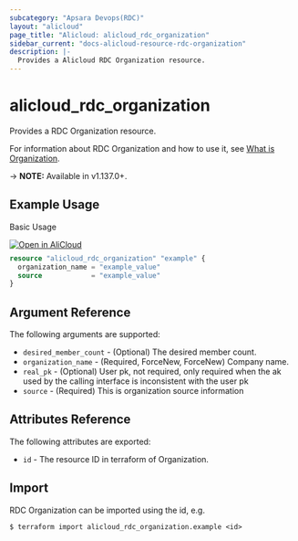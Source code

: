 ```yaml
---
subcategory: "Apsara Devops(RDC)"
layout: "alicloud"
page_title: "Alicloud: alicloud_rdc_organization"
sidebar_current: "docs-alicloud-resource-rdc-organization"
description: |-
  Provides a Alicloud RDC Organization resource.
---
```


# alicloud\_rdc\_organization

Provides a RDC Organization resource.

For information about RDC Organization and how to use it, see [What is Organization](https://help.aliyun.com/document_detail/51678.html).

-> **NOTE:** Available in v1.137.0+.

## Example Usage

Basic Usage

<div style="display: block;margin-bottom: 40px;"><div class="oics-button" style="float: right;position: absolute;margin-bottom: 10px;">
  <a href="https://api.aliyun.com/api-tools/terraform?resource=alicloud_rdc_organization&exampleId=a3011801-d6f5-97cf-5394-61233647189078396e0d&activeTab=example&spm=docs.r.rdc_organization.0.a3011801d6&intl_lang=EN_US" target="_blank">
    <img alt="Open in AliCloud" src="https://img.alicdn.com/imgextra/i1/O1CN01hjjqXv1uYUlY56FyX_!!6000000006049-55-tps-254-36.svg" style="max-height: 44px; max-width: 100%;">
  </a>
</div></div>

```terraform
resource "alicloud_rdc_organization" "example" {
  organization_name = "example_value"
  source            = "example_value"
}

```

## Argument Reference

The following arguments are supported:

* `desired_member_count` - (Optional) The desired member count.
* `organization_name` - (Required, ForceNew, ForceNew) Company name.
* `real_pk` - (Optional) User pk, not required, only required when the ak used by the calling interface is inconsistent with the user pk
* `source` - (Required) This is organization source information

## Attributes Reference

The following attributes are exported:

* `id` - The resource ID in terraform of Organization.

## Import

RDC Organization can be imported using the id, e.g.

```shell
$ terraform import alicloud_rdc_organization.example <id>
```
